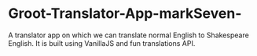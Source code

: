 # Groot-Translator-App-markSeven-
A translator app on which we can translate normal English to Shakespeare English. It is built using VanillaJS and fun translations API.
